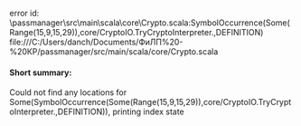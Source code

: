 error id: <WORKSPACE>\passmanager\src\main\scala\core\Crypto.scala:SymbolOccurrence(Some(Range(15,9,15,29)),core/CryptoIO.TryCryptoInterpreter.,DEFINITION)
file:///C:/Users/danch/Documents/ФиЛП%20-%20КР/passmanager/src/main/scala/core/Crypto.scala

#### Short summary: 

Could not find any locations for Some(SymbolOccurrence(Some(Range(15,9,15,29)),core/CryptoIO.TryCryptoInterpreter.,DEFINITION)), printing index state